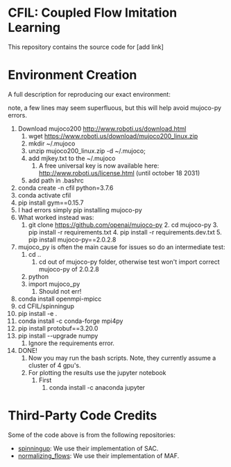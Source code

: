 # CFIL: Coupled Flow Imitation Learning
This repository contains the source code for [add link]


# Environment Creation
A full description for reproducing our exact environment:

note, a few lines may seem superfluous, but this will help avoid mujoco-py errors.
1. Download mujoco200 http://www.roboti.us/download.html
    1. wget https://www.roboti.us/download/mujoco200_linux.zip 
    2. mkdir ~/.mujoco
    3. unzip mujoco200_linux.zip -d ~/.mujoco;
	2. add mjkey.txt to the ~/.mujoco
		1. A free universal key is now available here: http://www.roboti.us/license.html (until october 18 2031)
	3. add path in .bashrc 
2. conda create -n cfil python=3.7.6
3. conda activate cfil
4. pip install gym==0.15.7
5. I had errors simply pip installing mujoco-py
6. What worked instead was:
	1. git clone https://github.com/openai/mujoco-py
		2. cd mujoco-py
		3. pip install -r requirements.txt
		4. pip install -r requirements.dev.txt
		5. pip install mujoco-py==2.0.2.8
7. mujoco_py is often the main cause for issues so do an intermediate test:
	1. cd ..
		1. cd out of mujoco-py folder, otherwise test won't import correct mujoco-py of 2.0.2.8
    2. python 
    3. import mujoco_py
        1. Should not err!
8. conda install openmpi-mpicc
9. cd CFIL/spinningup
10. pip install -e .
11. conda install -c conda-forge mpi4py
12. pip install protobuf==3.20.0
13. pip install --upgrade numpy
	1. Ignore the requirements error.
14. DONE!
	1. Now you may run the bash scripts. Note, they currently assume a cluster of 4 gpu's.
	2. For plotting the results use the jupyter notebook
		1. First
			1. conda install -c anaconda jupyter

# Third-Party Code Credits

Some of the code above is from the following repositories:

- [spinningup](https://github.com/openai/spinningup): We use their implementation of SAC.
- [normalizing_flows](https://github.com/kamenbliznashki/normalizing_flows):  We use their implementation of MAF.
